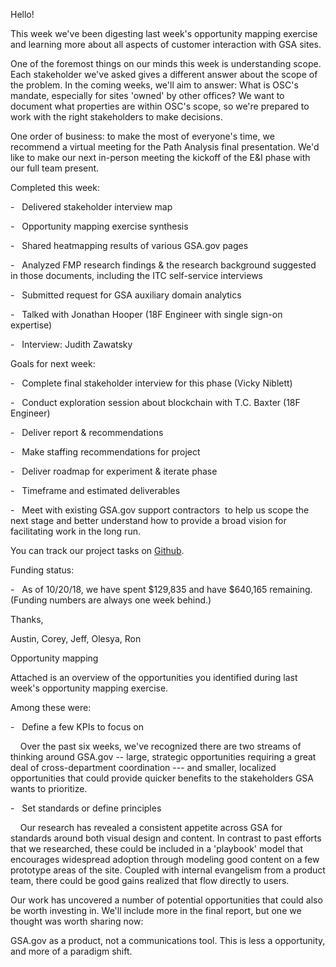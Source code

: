 Hello!

This week we've been digesting last week's opportunity mapping exercise and learning more about all aspects of customer interaction with GSA sites.

One of the foremost things on our minds this week is understanding scope. Each stakeholder we've asked gives a different answer about the scope of the problem. In the coming weeks, we'll aim to answer: What is OSC's mandate, especially for sites 'owned' by other offices? We want to document what properties are within OSC's scope, so we're prepared to work with the right stakeholders to make decisions.

One order of business: to make the most of everyone's time, we recommend a virtual meeting for the Path Analysis final presentation. We'd like to make our next in-person meeting the kickoff of the E&I phase with our full team present.

Completed this week:

-   Delivered stakeholder interview map

-   Opportunity mapping exercise synthesis

-   Shared heatmapping results of various GSA.gov pages

-   Analyzed FMP research findings & the research background suggested in those documents, including the ITC self-service interviews

-   Submitted request for GSA auxiliary domain analytics

-   Talked with Jonathan Hooper (18F Engineer with single sign-on expertise)

-   Interview: Judith Zawatsky

Goals for next week:

-   Complete final stakeholder interview for this phase (Vicky Niblett)

-   Conduct exploration session about blockchain with T.C. Baxter (18F Engineer)

-   Deliver report & recommendations

-   Make staffing recommendations for project

-   Deliver roadmap for experiment & iterate phase

-   Timeframe and estimated deliverables

-   Meet with existing GSA.gov support contractors  to help us scope the next stage and better understand how to provide a broad vision for facilitating work in the long run.

You can track our project tasks on [Github](https://github.com/18F/osc-website-pa/projects/1).

Funding status:

-   As of 10/20/18, we have spent $129,835 and have $640,165 remaining. (Funding numbers are always one week behind.)

Thanks,

Austin, Corey, Jeff, Olesya, Ron

Opportunity mapping

Attached is an overview of the opportunities you identified during last week's opportunity mapping exercise.

Among these were:

-   Define a few KPIs to focus on

    Over the past six weeks, we've recognized there are two streams of thinking around GSA.gov -- large, strategic opportunities requiring a great deal of cross-department coordination --- and smaller, localized opportunities that could provide quicker benefits to the stakeholders GSA wants to prioritize.

-   Set standards or define principles

    Our research has revealed a consistent appetite across GSA for standards around both visual design and content. In contrast to past efforts that we researched, these could be included in a 'playbook' model that encourages widespread adoption through modeling good content on a few prototype areas of the site. Coupled with internal evangelism from a product team, there could be good gains realized that flow directly to users.

Our work has uncovered a number of potential opportunities that could also be worth investing in. We'll include more in the final report, but one we thought was worth sharing now:

GSA.gov as a product, not a communications tool. This is less a opportunity, and more of a paradigm shift.
